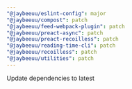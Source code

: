 ```yaml
---
"@jaybeeuu/eslint-config": major
"@jaybeeuu/compost": patch
"@jaybeeuu/feed-webpack-plugin": patch
"@jaybeeuu/preact-async": patch
"@jaybeeuu/preact-recoilless": patch
"@jaybeeuu/reading-time-cli": patch
"@jaybeeuu/recoilless": patch
"@jaybeeuu/utilities": patch
---
```


Update dependencies to latest
